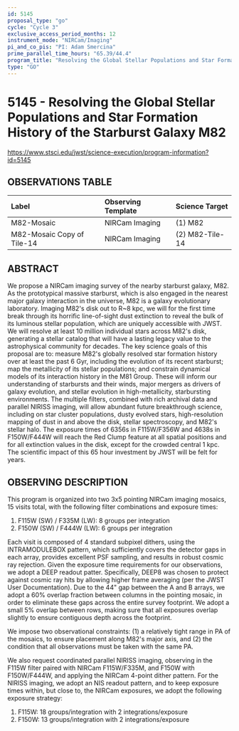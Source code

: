 ```yaml
---
id: 5145
proposal_type: "go"
cycle: "Cycle 3"
exclusive_access_period_months: 12
instrument_mode: "NIRCam/Imaging"
pi_and_co_pis: "PI: Adam Smercina"
prime_parallel_time_hours: "65.39/44.4"
program_title: "Resolving the Global Stellar Populations and Star Formation History of the Starburst Galaxy M82"
type: "GO"
---
```

# 5145 - Resolving the Global Stellar Populations and Star Formation History of the Starburst Galaxy M82
https://www.stsci.edu/jwst/science-execution/program-information?id=5145
## OBSERVATIONS TABLE
| Label                     | Observing Template | Science Target |
| :------------------------ | :----------------- | :------------- |
| M82-Mosaic                | NIRCam Imaging     | (1) M82        |
| M82-Mosaic Copy of Tile-14 | NIRCam Imaging     | (2) M82-Tile-14 |

## ABSTRACT

We propose a NIRCam imaging survey of the nearby starburst galaxy, M82. As the prototypical massive starburst, which is also engaged in the nearest major galaxy interaction in the universe, M82 is a galaxy evolutionary laboratory. Imaging M82's disk out to R~8 kpc, we will for the first time break through its horrific line-of-sight dust extinction to reveal the bulk of its luminous stellar population, which are uniquely accessible with JWST. We will resolve at least 10 million individual stars across M82's disk, generating a stellar catalog that will have a lasting legacy value to the astrophysical community for decades. The key science goals of this proposal are to: measure M82's globally resolved star formation history over at least the past 6 Gyr, including the evolution of its recent starburst; map the metallicity of its stellar populations; and constrain dynamical models of its interaction history in the M81 Group. These will inform our understanding of starbursts and their winds, major mergers as drivers of galaxy evolution, and stellar evolution in high-metallicity, starbursting environments. The multiple filters, combined with rich archival data and parallel NIRISS imaging, will allow abundant future breakthrough science, including on star cluster populations, dusty evolved stars, high-resolution mapping of dust in and above the disk, stellar spectroscopy, and M82's stellar halo. The exposure times of 6356s in F115W/F356W and 4638s in F150W/F444W will reach the Red Clump feature at all spatial positions and for all extinction values in the disk, except for the crowded central 1 kpc. The scientific impact of this 65 hour investment by JWST will be felt for years.

## OBSERVING DESCRIPTION

This program is organized into two 3x5 pointing NIRCam imaging mosaics, 15 visits total, with the following filter combinations and exposure times:

1) F115W (SW) / F335M (LW): 8 groups per integration
2) F150W (SW) / F444W (LW): 6 groups per integration

Each visit is composed of 4 standard subpixel dithers, using the INTRAMODULEBOX pattern, which sufficiently covers the detector gaps in each array, provides excellent PSF sampling, and results in robust cosmic ray rejection. Given the exposure time requirements for our observations, we adopt a DEEP readout patter. Specifically, DEEP8 was chosen to protect against cosmic ray hits by allowing higher frame averaging (per the JWST User Documentation). Due to the 44" gap between the A and B arrays, we adopt a 60% overlap fraction between columns in the pointing mosaic, in order to eliminate these gaps across the entire survey footprint. We adopt a small 5% overlap between rows, making sure that all exposures overlap slightly to ensure contiguous depth across the footprint.

We impose two observational constraints: (1) a relatively tight range in PA of the mosaics, to ensure placement along M82's major axis, and (2) the condition that all observations must be taken with the same PA.

We also request coordinated parallel NIRISS imaging, observing in the F115W filter paired with NIRCam F115W/F335M, and F150W with F150W/F444W, and applying the NIRCam 4-point dither pattern. For the NIRISS imaging, we adopt an NIS readout pattern, and to keep exposure times within, but close to, the NIRCam exposures, we adopt the following exposure strategy:

1) F115W: 18 groups/integration with 2 integrations/exposure
2) F150W: 13 groups/integration with 2 integrations/exposure